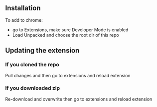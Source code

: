 ## Installation
To add to chrome:
- go to Extensions, make sure Developer Mode is enabled
- Load Unpacked and choose the root dir of this repo

## Updating the extension
### If you cloned the repo
Pull changes and then go to extensions and reload extension
### If you downloaded zip
Re-download and overwrite then go to extensions and reload extension



